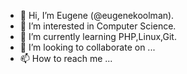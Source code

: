 - 👋 Hi, I’m Eugene (@eugenekoolman).
- 👀 I’m interested in Computer Science.
- 🌱 I’m currently learning PHP,Linux,Git.                                                                                                                 
- 💞️ I’m looking to collaborate on ...
- 📫 How to reach me ...

<!---
eugenekoolman/eugenekoolman is a ✨ special ✨ repository because its `README.md` (this file) appears on your GitHub profile.
You can click the Preview link to take a look at your changes.
--->
